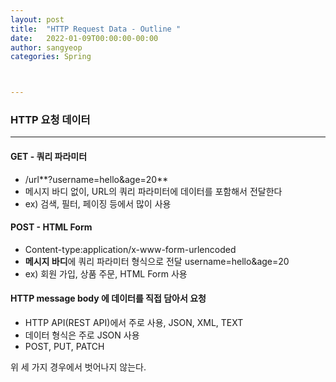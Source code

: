 ```yaml
---
layout: post
title:  "HTTP Request Data - Outline "
date:   2022-01-09T00:00:00-00:00
author: sangyeop
categories: Spring



---
```


###  



### HTTP 요청 데이터

------

#### GET - 쿼리 파라미터

- /url**?username=hello&age=20**
- 메시지 바디 없이, URL의 쿼리 파라미터에 데이터를 포함해서 전달한다
- ex) 검색, 필터, 페이징 등에서 많이 사용

#### POST - HTML Form

- Content-type:application/x-www-form-urlencoded
- **메시지 바디**에 쿼리 파라미터 형식으로 전달 username=hello&age=20
- ex) 회원 가입, 상품 주문, HTML Form 사용

#### HTTP message body 에 데이터를 직접 담아서 요청

- HTTP API(REST API)에서 주로 사용, JSON, XML, TEXT
- 데이터 형식은 주로 JSON 사용
- POST, PUT, PATCH



위 세 가지 경우에서 벗어나지 않는다.



